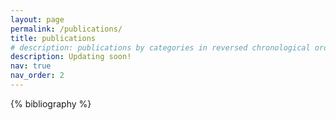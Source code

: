 ```yaml
---
layout: page
permalink: /publications/
title: publications
# description: publications by categories in reversed chronological order. generated by jekyll-scholar.
description: Updating soon!
nav: true
nav_order: 2
---
```


<!-- _pages/publications.md -->
<div class="publications">

{% bibliography %}

</div>
